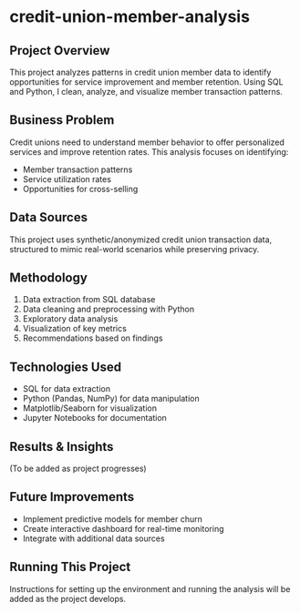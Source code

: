 # credit-union-member-analysis
## Project Overview
This project analyzes patterns in credit union member data to identify opportunities for service improvement and member retention. Using SQL and Python, I clean, analyze, and visualize member transaction patterns.
## Business Problem
Credit unions need to understand member behavior to offer personalized services and improve retention rates. This analysis focuses on identifying:
- Member transaction patterns
- Service utilization rates
- Opportunities for cross-selling
## Data Sources
This project uses synthetic/anonymized credit union transaction data, structured to mimic real-world scenarios while preserving privacy.
## Methodology
1. Data extraction from SQL database
2. Data cleaning and preprocessing with Python
3. Exploratory data analysis
4. Visualization of key metrics
5. Recommendations based on findings
## Technologies Used
- SQL for data extraction
- Python (Pandas, NumPy) for data manipulation
- Matplotlib/Seaborn for visualization
- Jupyter Notebooks for documentation
## Results & Insights
(To be added as project progresses)
## Future Improvements
- Implement predictive models for member churn
- Create interactive dashboard for real-time monitoring
- Integrate with additional data sources
## Running This Project
Instructions for setting up the environment and running the analysis will be added as the project develops.

